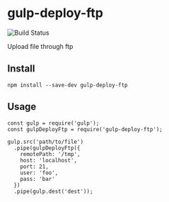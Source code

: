 # gulp-deploy-ftp

![Build Status](https://travis-ci.org/fatelei/gulp-deploy-ftp.svg?branch=master)

Upload file through ftp

## Install
```
npm install --save-dev gulp-deploy-ftp
```

## Usage
```
const gulp = require('gulp');
const gulpDeployFtp = require('gulp-deploy-ftp');

gulp.src('path/to/file')
  .pipe(gulpDeployFtp({
    remotePath: '/tmp',
    host: 'localhost',
    port: 21,
    user: 'foo',
    pass: 'bar'
  })
  .pipe(gulp.dest('dest'));
```
